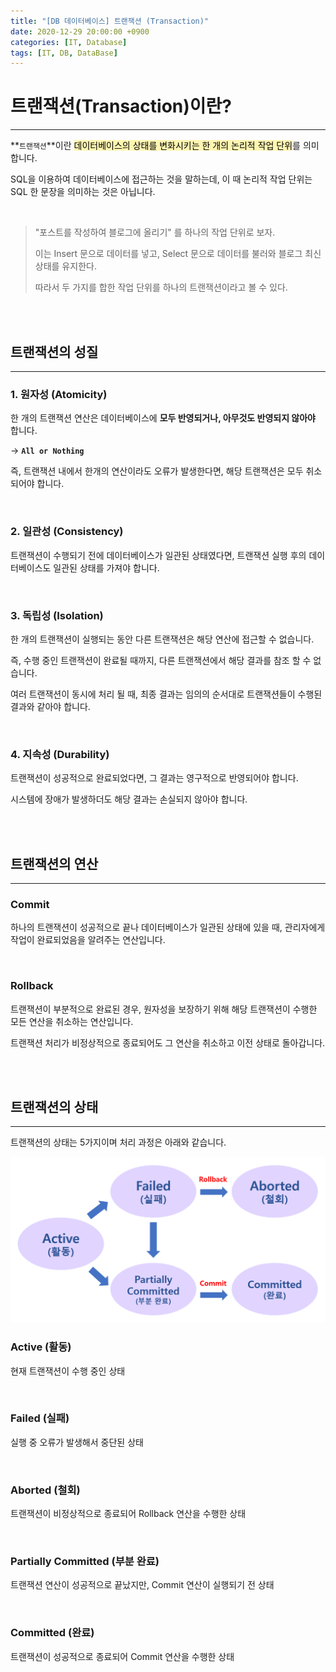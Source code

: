 ```yaml
---
title: "[DB 데이터베이스] 트랜잭션 (Transaction)"
date: 2020-12-29 20:00:00 +0900
categories: [IT, Database]
tags: [IT, DB, DataBase]
---
```




# **트랜잭션(Transaction)이란?**

---

**`트랜잭션`**이란 <mark style="background-color: #fff5b1">데이터베이스의 상태를 변화시키는 한 개의 논리적 작업 단위</mark>를 의미합니다.

SQL을 이용하여 데이터베이스에 접근하는 것을 말하는데, 이 때 논리적 작업 단위는 SQL 한 문장을 의미하는 것은 아닙니다.

<br/>

> "포스트를 작성하여 블로그에 올리기" 를 하나의 작업 단위로 보자.
>
> 이는 Insert 문으로 데이터를 넣고, Select 문으로 데이터를 불러와 블로그 최신상태를 유지한다.
>
> 따라서 두 가지를 합한 작업 단위를 하나의 트랜잭션이라고 볼 수 있다.



<br/>

<br/>

## **트랜잭션의 성질**

---



### **1. 원자성 (Atomicity)**
한 개의 트랜잭션 연산은 데이터베이스에 **모두 반영되거나, 아무것도 반영되지 않아야** 합니다.

 → **`All or Nothing`**

즉, 트랜잭션 내에서 한개의 연산이라도 오류가 발생한다면, 해당 트랜잭션은 모두 취소되어야 합니다.

<br/>

### **2. 일관성 (Consistency)**

트랜잭션이 수행되기 전에 데이터베이스가 일관된 상태였다면, 트랜잭션 실행 후의 데이터베이스도 일관된 상태를 가져야 합니다.



<br/>

### **3. 독립성 (Isolation)**

한 개의 트랜잭션이 실행되는 동안 다른 트랜잭션은 해당 연산에 접근할 수 없습니다.

즉, 수행 중인 트랜잭션이 완료될 때까지, 다른 트랜잭션에서 해당 결과를 참조 할 수 없습니다.

여러 트랜잭션이 동시에 처리 될 때, 최종 결과는 임의의 순서대로 트랜잭션들이 수행된 결과와 같아야 합니다.

<br/>

### **4. 지속성 (Durability)**

트랜잭션이 성공적으로 완료되었다면, 그 결과는 영구적으로 반영되어야 합니다.

시스템에 장애가 발생하더도 해당 결과는 손실되지 않아야 합니다.

<br/>

<br/>

## **트랜잭션의 연산**

---



### **Commit**

하나의 트랜잭션이 성공적으로 끝나 데이터베이스가 일관된 상태에 있을 때, 관리자에게 작업이 완료되었음을 알려주는 연산입니다.

<br/>

### **Rollback**

트랜잭션이 부분적으로 완료된 경우, 원자성을 보장하기 위해 해당 트랜잭션이 수행한 모든 연산을 취소하는 연산입니다.

트랜잭션 처리가 비정상적으로 종료되어도 그 연산을 취소하고 이전 상태로 돌아갑니다.

<br/>

<br/>

## **트랜잭션의 상태**

---

트랜잭션의 상태는 5가지이며 처리 과정은 아래와 같습니다.



![Transaction_State](/assets/img/posts/trans_state.png)





### **Active (활동)**

현재 트랜잭션이 수행 중인 상태

<br/>

### **Failed (실패)**

실행 중 오류가 발생해서 중단된 상태

<br/>

### **Aborted (철회)**

트랜잭션이 비정상적으로 종료되어 Rollback 연산을 수행한 상태

<br/>

### **Partially Committed (부분 완료)**

트랜잭션 연산이 성공적으로 끝났지만, Commit 연산이 실행되기 전 상태

<br/>

### **Committed (완료)**

트랜잭션이 성공적으로 종료되어 Commit 연산을 수행한 상태



<br/>

